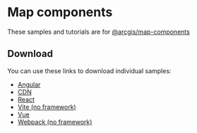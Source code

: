 # Map components

These samples and tutorials are for [@arcgis/map-components](https://www.npmjs.com/package/@arcgis/map-components)

## Download
You can use these links to download individual samples:

- [Angular](https://esri.github.io/jsapi-resources/zips/map-component-sample-angular.zip)
- [CDN](https://esri.github.io/jsapi-resources/zips/map-component-sample-cdn.zip)
- [React](https://esri.github.io/jsapi-resources/zips/map-component-sample-react.zip)
- [Vite (no framework)](https://esri.github.io/jsapi-resources/zips/map-component-sample-vite.zip)
- [Vue](https://esri.github.io/jsapi-resources/zips/map-component-sample-vue.zip)
- [Webpack (no framework)](https://esri.github.io/jsapi-resources/zips/map-component-sample-webpack.zip)